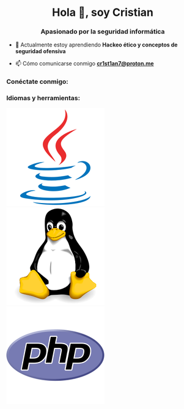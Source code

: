 <h1 align="center">Hola 👋, soy Cristian</h1>
<h3 align="center">Apasionado por la seguridad informática</h3>

- 🌱 Actualmente estoy aprendiendo **Hackeo ético y conceptos de seguridad ofensiva**

- 📫 Cómo comunicarse conmigo **cr1st1an7@proton.me**

<h3 align="left">Conéctate conmigo:</h3>
<p align="izquierda">
</p>

<h3 align="left">Idiomas y herramientas:</h3>
<p align="izquierda"> <a href="https://www.java.com" target="_blank" rel="noreferrer"> <img src="https://raw.githubusercontent.com/devicons/devicon/master/icons/java/java-original.svg" alt="java" ancho="40" alto="40"/> </a> <a href="https://www.linux.org/" target="_blank" rel="noreferrer"> <img src="https://raw.githubusercontent.com/devicons/devicon/master/icons/linux/linux-original.svg" alt="linux" ancho="40" alto="40"/> </a> <a href="https://www.php.net" target="_blank" rel="noreferrer"> <img src="https://raw.githubusercontent.com/devicons/devicon/master/icons/php/php-original.svg" alt="php" ancho="40" alto="40"/> </a> </p>

